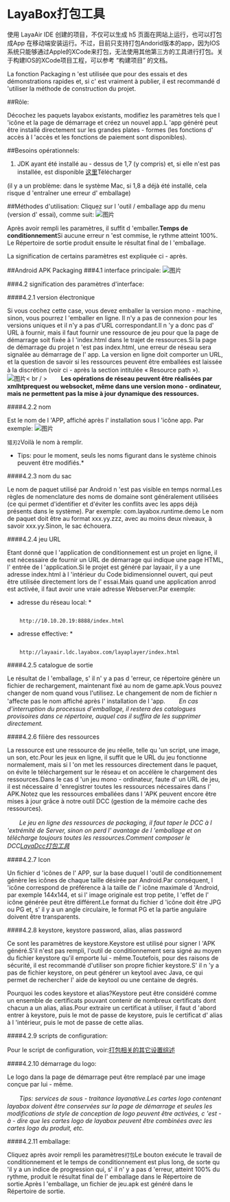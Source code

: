 # LayaBox打包工具


使用 LayaAir IDE 创建的项目，不仅可以生成 h5 页面在网站上运行，也可以打包成App 在移动端安装运行。不过，目前只支持打包Andorid版本的app，因为IOS系统只能够通过Apple的XCode来打包，无法使用其他第三方的工具进行打包。关于构建IOS的XCode项目工程，可以参考 “构建项目” 的文档。

La fonction Packaging n 'est utilisée que pour des essais et des démonstrations rapides et, si c' est vraiment à publier, il est recommandé d 'utiliser la méthode de construction du projet.



##Rôle:

Décochez les paquets layabox existants, modifiez les paramètres tels que l 'icône et la page de démarrage et créez un nouvel app.L 'app généré peut être installé directement sur les grandes plates - formes (les fonctions d' accès à l 'accès et les fonctions de paiement sont disponibles).

##Besoins opérationnels:
1. JDK ayant été installé au - dessus de 1,7 (y compris) et, si elle n'est pas installée, est disponible
   [这里](http://www.oracle.com/technetwork/java/javase/downloads/jdk8-downloads-2133151.html)Télécharger

(il y a un problème: dans le système Mac, si 1,8 a déjà été installé, cela risque d 'entraîner une erreur d' emballage)

##Méthodes d'utilisation:
Cliquez sur l 'outil / emballage app du menu (version d' essai), comme suit:
![图片](1.gif)  

Après avoir rempli les paramètres, il suffit d 'emballer.**Temps de conditionnement**Si aucune erreur n 'est commise, le rythme atteint 100%.
Le Répertoire de sortie produit ensuite le résultat final de l 'emballage.

La signification de certains paramètres est expliquée ci - après.



##Android APK Packaging
###4.1 interface principale:
![图片](2.png)



###4.2 signification des paramètres d'interface:

####4.2.1 version électronique

Si vous cochez cette case, vous devez emballer la version mono - machine, sinon, vous pourrez l 'emballer en ligne.
Il n'y a pas de connexion pour les versions uniques et il n'y a pas d'URL correspondant.Il n 'y a donc pas d' URL à fournir, mais il faut fournir une ressource de jeu pour que la page de démarrage soit fixée à l 'index.html dans le trajet de ressources.Si la page de démarrage du projet n 'est pas index.html, une erreur de réseau sera signalée au démarrage de l' app.
La version en ligne doit comporter un URL, et la question de savoir si les ressources peuvent être emballées est laissée à la discrétion (voir ci - après la section intitulée « Resource path »).
　　![图片](3.gif)< br / >
　　**Les opérations de réseau peuvent être réalisées par xmlhtprequest ou websocket, même dans une version mono - ordinateur, mais ne permettent pas la mise à jour dynamique des ressources.**



####4.2.2 nom

Est le nom de l 'APP, affiché après l' installation sous l 'icône app.
Par exemple:
![图片](4.png)    

 `猎刃2`Voilà le nom à remplir.
* Tips: pour le moment, seuls les noms figurant dans le système chinois peuvent être modifiés.*



####4.2.3 nom du sac

Le nom de paquet utilisé par Android n 'est pas visible en temps normal.Les règles de nomenclature des noms de domaine sont généralement utilisées (ce qui permet d'identifier et d'éviter les conflits avec les apps déjà présents dans le système).
Par exemple: com.layabox.runtime.demo
Le nom de paquet doit être au format xxx.yy.zzz, avec au moins deux niveaux, à savoir xxx.yy.Sinon, le sac échouera.



####4.2.4 jeu URL

Etant donné que l 'application de conditionnement est un projet en ligne, il est nécessaire de fournir un URL de démarrage qui indique une page HTML, l' entrée de l 'application.Si le projet est généré par layaair, il y a une adresse index.html à l 'intérieur du Code bidimensionnel ouvert, qui peut être utilisée directement lors de l' essai.Mais quand une application anrod est activée, il faut avoir une vraie adresse Webserver.Par exemple:
* adresse du réseau local: *


```

    http://10.10.20.19:8888/index.html
```

* adresse effective: *

```

    http://layaair.ldc.layabox.com/layaplayer/index.html
```




####4.2.5 catalogue de sortie

Le résultat de l 'emballage, s' il n' y a pas d 'erreur, ce répertoire génère un fichier de rechargement, maintenant fixé au nom de game.apk.Vous pouvez changer de nom quand vous l'utilisez.
Le changement de nom de fichier n 'affecte pas le nom affiché après l' installation de l 'app.
　　*En cas d'interruption du processus d'emballage, il restera des catalogues provisoires dans ce répertoire, auquel cas il suffira de les supprimer directement.*



####4.2.6 filière des ressources

La ressource est une ressource de jeu réelle, telle qu 'un script, une image, un son, etc.Pour les jeux en ligne, il suffit que le URL du jeu fonctionne normalement, mais si l 'on met les ressources directement dans le paquet, on évite le téléchargement sur le réseau et on accélère le chargement des ressources.Dans le cas d 'un jeu mono - ordinateur, faute d' un URL de jeu, il est nécessaire d 'enregistrer toutes les ressources nécessaires dans l' APK.Notez que les ressources emballées dans l 'APK peuvent encore être mises à jour grâce à notre outil DCC (gestion de la mémoire cache des ressources).

　　*Le jeu en ligne des ressources de packaging, il faut taper le DCC à l 'extrémité de Server, sinon on perd l' avantage de l 'emballage et on télécharge toujours toutes les ressources.Comment composer le DCC[LayaDcc打包工具](https://github.com/layabox/layaair-doc/tree/master/Chinese/LayaNative/LayaDcc_Tool)*



####4.2.7 Icon

Un fichier d 'icônes de l' APP, sur la base duquel l 'outil de conditionnement génère les icônes de chaque taille désirée par Android.Par conséquent, l 'icône correspond de préférence à la taille de l' icône maximale d 'Android, par exemple 144x144, et si l' image originale est trop petite, l 'effet de l' icône générée peut être différent.Le format du fichier d 'icône doit être JPG ou PG et, s' il y a un angle circulaire, le format PG et la partie angulaire doivent être transparents.



####4.2.8 keystore, keystore password, alias, alias password

Ce sont les paramètres de keystore.Keystore est utilisé pour signer l 'APK généré.S'il n'est pas rempli, l'outil de conditionnement sera signé au moyen du fichier keystore qu'il emporte lui - même.Toutefois, pour des raisons de sécurité, il est recommandé d'utiliser son propre fichier keystore.S' il n 'y a pas de fichier keystore, on peut générer un keytool avec Java, ce qui permet de rechercher l' aide de keytool ou une centaine de degrés.

Pourquoi les codes keystore et alias?Keystore peut être considéré comme un ensemble de certificats pouvant contenir de nombreux certificats dont chacun a un alias, alias.Pour extraire un certificat à utiliser, il faut d 'abord entrer à keystore, puis le mot de passe de keystore, puis le certificat d' alias à l 'intérieur, puis le mot de passe de cette alias.



####4.2.9 scripts de configuration:

Pour le script de configuration, voir:[打包相关的其它设置综述](https://ldc.layabox.com/doc/?nav=ch-as-5-1-4)



####4.2.10 démarrage du logo:

Le logo dans la page de démarrage peut être remplacé par une image conçue par lui - même.

　　*Tips: services de sous - traitance layanative.Les cartes logo contenant layabox doivent être conservées sur la page de démarrage et seules les modifications de style de conception de logo peuvent être activées, c 'est - à - dire que les cartes logo de layabox peuvent être combinées avec les cartes logo du produit, etc.*



####4.2.11 emballage:

Cliquez après avoir rempli les paramètres`打包`Le bouton exécute le travail de conditionnement et le temps de conditionnement est plus long, de sorte qu 'il y a un indice de progression qui, s' il n' y a pas d 'erreur, atteint 100% du rythme, produit le résultat final de l' emballage dans le Répertoire de sortie.Après l 'emballage, un fichier de jeu.apk est généré dans le Répertoire de sortie.

